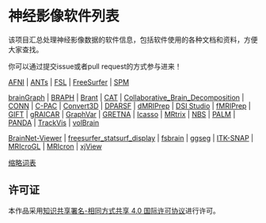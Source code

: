 # 神经影像软件列表

该项目汇总处理神经影像数据的软件信息，包括软件使用的各种文档和资料，方便大家查找。

你可以通过提交issue或者pull request的方式参与进来！

[AFNI](docs/AFNI.md) | [ANTs](docs/ANTs.md) | [FSL](docs/FSL.md) | [FreeSurfer](docs/FreeSurfer.md) | [SPM](docs/SPM.md)

[brainGraph](docs/brainGraph.md) | [BRAPH](docs/BRAPH.md) | [Brant](docs/Brant.md) | [CAT](docs/CAT.md) | [Collaborative\_Brain\_Decomposition](docs/Collaborative_Brain_Decomposition.md) | [CONN](docs/CONN.md) | [C-PAC](docs/C-PAC.md) | [Convert3D](docs/Convert3D.md) | [DPARSF](docs/DPARSF.md) | [dMRIPrep](docs/dMRIPrep.md) | [DSI Studio](docs/DSI-Studio.md) | [fMRIPrep](docs/fMRIPrep.md) | [GIFT](docs/GIFT.md) | [gRAICAR](docs/gRAICAR.md) | [GraphVar](docs/GraphVar.md) | [GRETNA](docs/GRETNA.md) | [Icasso](docs/Icasso.md) | [MRtrix](docs/MRtrix.md) | [NBS](docs/NBS.md) | [PALM](docs/PALM.md) | [PANDA](docs/PANDA.md) | [TrackVis](docs/TrackVis.md) | [volBrain](docs/volBrain.md) 

[BrainNet-Viewer](docs/BrainNet-Viewer.md) | [freesurfer\_statsurf\_display](docs/freesurfer_statsurf_display.md) | [fsbrain](docs/fsbrain.md) | [ggseg](docs/ggseg.md) | [ITK-SNAP](docs/ITK-SNAP.md) | [MRIcroGL](docs/MRIcroGL.md) | [MRIcron](docs/MRIcron.md) | [xjView](docs/xjView.md)

[缩略词表](docs/Abbreviation.md)

## 许可证

本作品采用[知识共享署名-相同方式共享 4.0 国际许可协议](http://creativecommons.org/licenses/by-sa/4.0/)进行许可。

